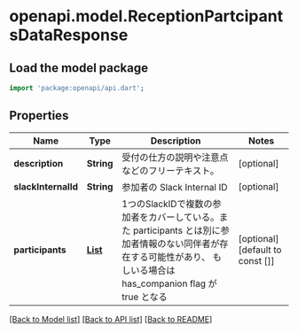 # openapi.model.ReceptionPartcipantsDataResponse

## Load the model package
```dart
import 'package:openapi/api.dart';
```

## Properties
Name | Type | Description | Notes
------------ | ------------- | ------------- | -------------
**description** | **String** | 受付の仕方の説明や注意点などのフリーテキスト。 | [optional] 
**slackInternalId** | **String** | 参加者の Slack Internal ID | [optional] 
**participants** | [**List<ParticipantReception>**](ParticipantReception.md) | 1つのSlackIDで複数の参加者をカバーしている。また participants とは別に参加者情報のない同伴者が存在する可能性があり、 もしいる場合は has_companion flag が true となる | [optional] [default to const []]

[[Back to Model list]](../README.md#documentation-for-models) [[Back to API list]](../README.md#documentation-for-api-endpoints) [[Back to README]](../README.md)


